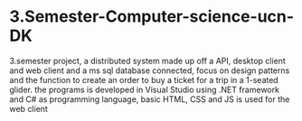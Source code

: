 # 3.Semester-Computer-science-ucn-DK
3.semester project, a distributed system made up off a API, desktop client and web client and a ms sql database connected, focus on design patterns and the function to create an order to buy a ticket for a trip in a 1-seated glider.
the programs is developed in Visual Studio using .NET framework and C# as programming language, basic HTML, CSS and JS is used for the web client
